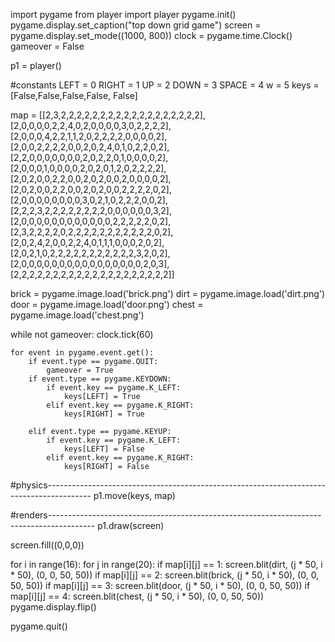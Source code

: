 import pygame 
from player import player
pygame.init()
pygame.display.set_caption("top down grid game")
screen = pygame.display.set_mode((1000, 800))
clock = pygame.time.Clock()
gameover = False


p1 = player()

#constants
LEFT = 0
RIGHT = 1
UP = 2
DOWN = 3
SPACE = 4
w = 5
keys = [False,False,False,False, False]


map = [[2,3,2,2,2,2,2,2,2,2,2,2,2,2,2,2,2,2,2,2],
       [2,0,0,0,0,2,2,4,0,2,0,0,0,0,3,0,2,2,2,2],
       [2,0,0,0,4,2,2,1,1,2,0,2,2,2,2,0,0,0,0,2],
       [2,0,0,2,2,2,2,0,0,2,0,2,4,0,1,0,2,2,0,2],
       [2,2,0,0,0,0,0,0,0,2,0,2,2,0,1,0,0,0,0,2],
       [2,0,0,0,1,0,0,0,0,2,0,2,0,1,2,0,2,2,2,2],
       [2,0,2,0,0,2,2,0,0,2,0,2,0,0,2,0,0,0,0,2],
       [2,0,2,0,0,2,2,0,0,2,0,2,0,0,2,2,2,2,0,2],
       [2,0,0,0,0,0,0,0,0,3,0,2,1,0,2,2,2,0,0,2],
       [2,2,2,3,2,2,2,2,2,2,2,2,0,0,0,0,0,0,3,2],
       [2,0,0,0,0,0,0,0,0,0,0,0,0,2,2,2,2,2,0,2],
       [2,3,2,2,2,2,0,2,2,2,2,2,2,2,2,2,2,2,0,2],
       [2,0,2,4,2,0,0,2,2,4,0,1,1,1,0,0,0,2,0,2],
       [2,0,2,1,0,2,2,2,2,2,2,2,2,2,2,2,3,2,0,2],
       [2,0,0,0,0,0,0,0,0,0,0,0,0,0,0,0,0,2,0,3],
       [2,2,2,2,2,2,2,2,2,2,2,2,2,2,2,2,2,2,2,2]]

brick = pygame.image.load('brick.png')
dirt = pygame.image.load('dirt.png')
door = pygame.image.load('door.png')
chest = pygame.image.load('chest.png')

while not gameover:
    clock.tick(60)

    for event in pygame.event.get():
        if event.type == pygame.QUIT:
            gameover = True
        if event.type == pygame.KEYDOWN:
            if event.key == pygame.K_LEFT:
                keys[LEFT] = True
            elif event.key == pygame.K_RIGHT:
                keys[RIGHT] = True

        elif event.type == pygame.KEYUP:
            if event.key == pygame.K_LEFT:
                keys[LEFT] = False
            elif event.key == pygame.K_RIGHT:
                keys[RIGHT] = False
        
 #physics-----------------------------------------------------------------------------------------
p1.move(keys, map)


 #renders-----------------------------------------------------------------------------------------
p1.draw(screen)


screen.fill((0,0,0))

for i in range(16):
        for j in range(20):
            if map[i][j] == 1:
                screen.blit(dirt, (j * 50, i * 50), (0, 0, 50, 50))
            if map[i][j] == 2:
                screen.blit(brick, (j * 50, i * 50), (0, 0, 50, 50))
            if map[i][j] == 3:
                screen.blit(door, (j * 50, i * 50), (0, 0, 50, 50))
            if map[i][j] == 4:
                screen.blit(chest, (j * 50, i * 50), (0, 0, 50, 50))
pygame.display.flip()



pygame.quit()

